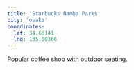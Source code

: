 ```yaml
---
title: 'Starbucks Namba Parks'
city: 'osaka'
coordinates:
  lat: 34.66141
  lng: 135.50366
---
```


Popular coffee shop with outdoor seating.
